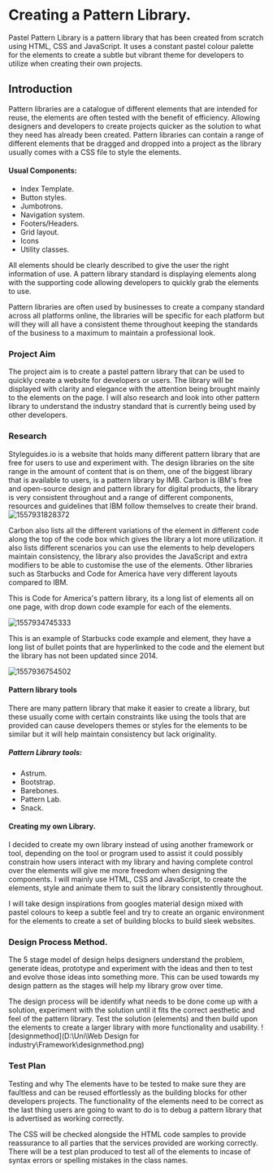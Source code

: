 

# Creating a Pattern Library. 

Pastel Pattern Library is a pattern library that has been created from scratch using HTML, CSS and JavaScript. It uses a constant pastel colour palette for the elements to create a subtle but vibrant theme for developers to utilize when creating their own projects. 

## Introduction

Pattern libraries are a catalogue of different elements that are intended for reuse, the elements are often tested with the benefit of efficiency. Allowing designers and developers to create projects quicker as the solution to what they need has already been created.  Pattern libraries can contain a range of different elements that be dragged and dropped into a project as the library usually comes with a CSS file to style the elements. 

#### Usual Components:

* Index Template.
* Button styles.
* Jumbotrons.
* Navigation system.
* Footers/Headers.
* Grid layout.
* Icons
* Utility classes.

All elements should be clearly described to give the user the right information of use. A pattern library standard is displaying elements along with the supporting code allowing developers to quickly grab the elements to use.

Pattern libraries are often used by businesses to create a company standard across all platforms online, the libraries will be specific for each platform but will they will all have a consistent theme throughout keeping the standards of the business to a maximum to maintain a professional look. 

### Project Aim

The project aim is to create a pastel pattern library that can be used to quickly create a website for developers or users. The library will be displayed with clarity and elegance with the attention being brought mainly to the elements on the page. I will also research and look into other pattern library to understand the industry standard that is currently being used by other developers. 

### Research

Styleguides.io is a website that holds many different pattern library that are free for users to use and experiment with. The design libraries on the site range in the amount of content that is on them, one of the biggest library that is available to users, is a  pattern library by IMB. Carbon is IBM's free and open-source design and pattern library for digital products, the library is very consistent throughout and a range of different components, resources and guidelines that IBM follow themselves to create their brand. 
![1557931828372](C:\Users\Alex\AppData\Roaming\Typora\typora-user-images\1557931828372.png)

Carbon also lists all the different variations of the element in different code along the top of the code box which gives the library a lot more utilization. it also lists different scenarios you can use the elements to help developers maintain consistency, the library also provides the JavaScript and extra modifiers to be able to customise the use of the elements. Other libraries such as Starbucks and Code for America have very different layouts compared to IBM.

This is Code for America's pattern library, its a long list of elements all on one page, with drop down code example for each of the elements. 

![1557934745333](C:\Users\Alex\AppData\Roaming\Typora\typora-user-images\1557934745333.png)

This is an example of Starbucks code example and element, they have a long list of bullet points that are hyperlinked to the code and the element but the library has not been updated since 2014. 

![1557936754502](C:\Users\Alex\AppData\Roaming\Typora\typora-user-images\1557936754502.png)

#### Pattern library tools

There are many pattern library that make it easier to create a library, but these usually come with certain constraints like using the tools that are provided can cause developers themes or styles for the elements to be similar but it will help maintain consistency but lack originality. 

##### Pattern Library tools:

* Astrum. 
* Bootstrap.
* Barebones.
* Pattern Lab.
* Snack.
  

#### Creating my own Library.

I decided to create my own library instead of using another framework or tool, depending on the tool or program used to assist it could possibly constrain how users interact with my library and having complete control over the elements will give me more freedom when designing the components. I will mainly use HTML, CSS and JavaScript, to create the elements, style and animate them to suit the library consistently throughout. 

I will take design inspirations from googles material design mixed with pastel colours to keep a subtle feel and try to create an organic environment for the elements to create a set of building blocks to build sleek websites. 

### Design Process Method.

The 5 stage model of design helps designers understand the problem, generate ideas, prototype and experiment with the ideas and then to test and evolve those ideas into something more. This can be used towards my design pattern as the stages will help my library grow over time. 

The design process will be identify what needs to be done come up with a solution, experiment with the solution until it fits the correct aesthetic and feel of the pattern library. Test the solution (elements) and then build upon the elements to create a larger library with more functionality and usability. ![designmethod](D:\Uni\Web Design for industry\Framework\designmethod.png)

### Test Plan

Testing and why
The elements have to be tested to make sure they are faultless and can be reused effortlessly as the building blocks for other developers projects. The functionality of the elements need to be correct as the last thing users are going to want to do is to debug a pattern library that is advertised as working correctly. 

The CSS will be checked alongside the HTML code samples to provide reassurance to all parties that the services provided are working correctly. There will be a test plan produced to test all of the elements to incase of syntax errors or spelling mistakes in the class names. 

